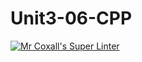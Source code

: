# Unit3-06-CPP
[![Mr Coxall's Super Linter](https://github.com/ICS3U-Programming-NathanA/Unit3-05-CPP/workflows/Mr%20Coxall's%20Super%20Linter/badge.svg)](https://github.com/ICS3U-Programming-NathanA/Unit3-05-CPP/actions/)
